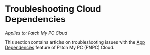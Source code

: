 # Troubleshooting Cloud Dependencies

_Applies to: Patch My PC Cloud_

This section contains articles on troubleshooting issues with the [App Dependencies](../../cloud-deployments/deploying-an-app-using-cloud/cloud-configurations-deployment-tab/dependencies-deployments.md) feature of Patch My PC (PMPC) Cloud.
